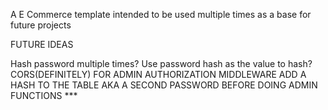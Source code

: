 A E Commerce template intended to be used multiple times as a base for future projects

FUTURE IDEAS

Hash password multiple times?
Use password hash as the value to hash?\
CORS(DEFINITELY)
FOR ADMIN AUTHORIZATION MIDDLEWARE ADD A HASH TO THE TABLE AKA A SECOND PASSWORD BEFORE DOING ADMIN FUNCTIONS \*\*\*
